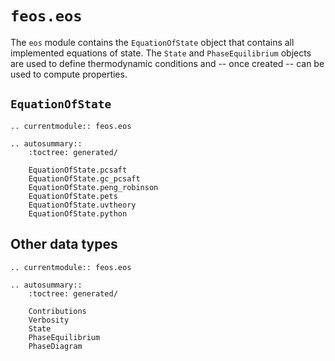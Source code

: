 # `feos.eos`

The `eos` module contains the `EquationOfState` object that contains all implemented equations of state.
The `State` and `PhaseEquilibrium` objects are used to define thermodynamic conditions and -- once created -- can be used to compute properties.

## `EquationOfState`

```{eval-rst}
.. currentmodule:: feos.eos

.. autosummary::
    :toctree: generated/

    EquationOfState.pcsaft
    EquationOfState.gc_pcsaft
    EquationOfState.peng_robinson
    EquationOfState.pets
    EquationOfState.uvtheory
    EquationOfState.python
```

## Other data types

```{eval-rst}
.. currentmodule:: feos.eos

.. autosummary::
    :toctree: generated/

    Contributions
    Verbosity
    State
    PhaseEquilibrium
    PhaseDiagram
```